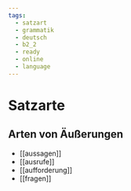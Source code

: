 ```yaml
---
tags:
  - satzart
  - grammatik
  - deutsch
  - b2_2
  - ready
  - online
  - language
---
```


# Satzarte

## Arten von Äußerungen

- [[aussagen]]
- [[ausrufe]]
- [[aufforderung]]
- [[fragen]]
